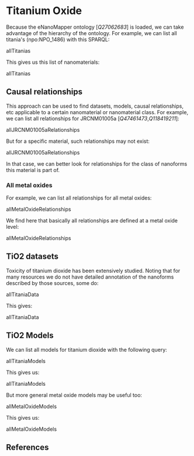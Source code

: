 # Titanium Oxide

Because the eNanoMapper ontology [<cite>Q27062683</cite>] is loaded, we can take advantage of the
hierarchy of the ontology. For example, we can list all <topic>titania</topic>'s (npo:NPO_1486)
with this SPARQL:

<sparql>allTitanias</sparql>

This gives us this list of nanomaterials:

<out>allTitanias</out>

## Causal relationships

This approach can be used to find datasets, models, causal relationships, etc applicable to a certain
nanomaterial or nanomaterial class. For example, we can list all relationships for <topic>JRCNM01005a</topic>
[<cite>Q47461473</cite>,<cite>Q118419211</cite>]:

<sparql>allJRCNM01005aRelationships</sparql>

But for a specific material, such relationships may not exist:

<out>allJRCNM01005aRelationships</out>

In that case, we can better look for relationships for the class of nanoforms this
material is part of.

### All metal oxides

For example, we can list all relationships for all metal oxides:

<sparql>allMetalOxideRelationships</sparql>

We find here that basically all relationships are defined at a
<topic>metal oxide</topic> level:

<out>allMetalOxideRelationships</out>

## TiO2 datasets

Toxicity of titanium dioxide has been extensively studied. Noting that for many resources we do not
have detailed annotation of the nanoforms described by those sources, some do:

<sparql>allTitaniaData</sparql>

This gives:

<out>allTitaniaData</out>

## TiO2 Models

We can list all <topic>models</topic> for titanium dioxide with the following query:

<sparql>allTitaniaModels</sparql>

This gives us:

<out limit="25">allTitaniaModels</out>

But more general metal oxide models may be useful too:

<sparql>allMetalOxideModels</sparql>

This gives us:

<out limit="25">allMetalOxideModels</out>

## References

<references/>
